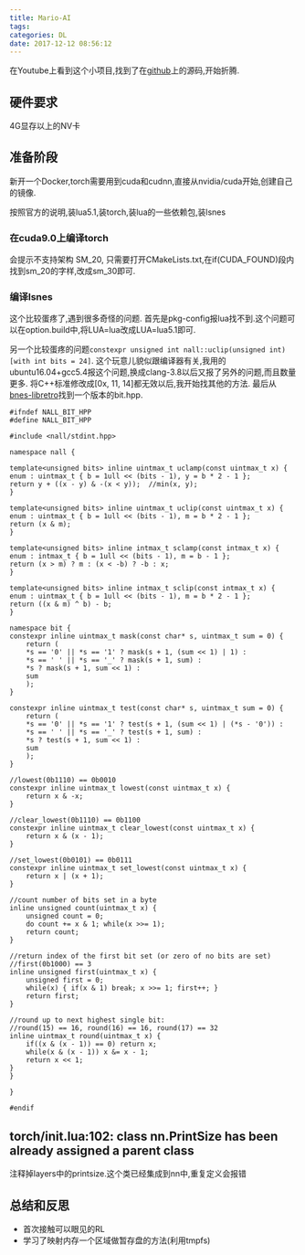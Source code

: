 ```yaml
---
title: Mario-AI
tags:
categories: DL
date: 2017-12-12 08:56:12
---
```



在Youtube上看到这个小项目,找到了在[github](https://github.com/aleju/mario-ai)上的源码,开始折腾.

## 硬件要求

4G显存以上的NV卡

## 准备阶段

新开一个Docker,torch需要用到cuda和cudnn,直接从nvidia/cuda开始,创建自己的镜像.

按照官方的说明,装lua5.1,装torch,装lua的一些依赖包,装lsnes

### 在cuda9.0上编译torch

会提示不支持架构 SM_20, 只需要打开CMakeLists.txt,在if(CUDA_FOUND)段内找到sm_20的字样,改成sm_30即可.

### 编译lsnes

这个比较蛋疼了,遇到很多奇怪的问题.
首先是pkg-config报lua找不到.这个问题可以在option.build中,将LUA=lua改成LUA=lua5.1即可.

另一个比较蛋疼的问题`constexpr unsigned int nall::uclip(unsigned int) [with int bits = 24]`. 这个玩意儿貌似跟编译器有关,我用的ubuntu16.04+gcc5.4报这个问题,换成clang-3.8以后又报了另外的问题,而且数量更多. 将C++标准修改成[0x, 11, 14]都无效以后,我开始找其他的方法. 最后从[bnes-libretro](https://github.com/libretro/bnes-libretro/blob/0bfc2d17de14ecf66b7520a14f11134736d05716/nall/bit.hpp)找到一个版本的bit.hpp.

    #ifndef NALL_BIT_HPP
    #define NALL_BIT_HPP

    #include <nall/stdint.hpp>

    namespace nall {

    template<unsigned bits> inline uintmax_t uclamp(const uintmax_t x) {
    enum : uintmax_t { b = 1ull << (bits - 1), y = b * 2 - 1 };
    return y + ((x - y) & -(x < y));  //min(x, y);
    }

    template<unsigned bits> inline uintmax_t uclip(const uintmax_t x) {
    enum : uintmax_t { b = 1ull << (bits - 1), m = b * 2 - 1 };
    return (x & m);
    }

    template<unsigned bits> inline intmax_t sclamp(const intmax_t x) {
    enum : intmax_t { b = 1ull << (bits - 1), m = b - 1 };
    return (x > m) ? m : (x < -b) ? -b : x;
    }

    template<unsigned bits> inline intmax_t sclip(const intmax_t x) {
    enum : uintmax_t { b = 1ull << (bits - 1), m = b * 2 - 1 };
    return ((x & m) ^ b) - b;
    }

    namespace bit {
    constexpr inline uintmax_t mask(const char* s, uintmax_t sum = 0) {
        return (
        *s == '0' || *s == '1' ? mask(s + 1, (sum << 1) | 1) :
        *s == ' ' || *s == '_' ? mask(s + 1, sum) :
        *s ? mask(s + 1, sum << 1) :
        sum
        );
    }

    constexpr inline uintmax_t test(const char* s, uintmax_t sum = 0) {
        return (
        *s == '0' || *s == '1' ? test(s + 1, (sum << 1) | (*s - '0')) :
        *s == ' ' || *s == '_' ? test(s + 1, sum) :
        *s ? test(s + 1, sum << 1) :
        sum
        );
    }

    //lowest(0b1110) == 0b0010
    constexpr inline uintmax_t lowest(const uintmax_t x) {
        return x & -x;
    }

    //clear_lowest(0b1110) == 0b1100
    constexpr inline uintmax_t clear_lowest(const uintmax_t x) {
        return x & (x - 1);
    }

    //set_lowest(0b0101) == 0b0111
    constexpr inline uintmax_t set_lowest(const uintmax_t x) {
        return x | (x + 1);
    }

    //count number of bits set in a byte
    inline unsigned count(uintmax_t x) {
        unsigned count = 0;
        do count += x & 1; while(x >>= 1);
        return count;
    }

    //return index of the first bit set (or zero of no bits are set)
    //first(0b1000) == 3
    inline unsigned first(uintmax_t x) {
        unsigned first = 0;
        while(x) { if(x & 1) break; x >>= 1; first++; }
        return first;
    }

    //round up to next highest single bit:
    //round(15) == 16, round(16) == 16, round(17) == 32
    inline uintmax_t round(uintmax_t x) {
        if((x & (x - 1)) == 0) return x;
        while(x & (x - 1)) x &= x - 1;
        return x << 1;
    }
    }

    }

    #endif

## torch/init.lua:102: class nn.PrintSize has been already assigned a parent class 

注释掉layers中的printsize.这个类已经集成到nn中,重复定义会报错

## 总结和反思

- 首次接触可以眼见的RL
- 学习了映射内存一个区域做暂存盘的方法(利用tmpfs)